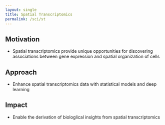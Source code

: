 ```yaml
---
layout: single
title: Spatial Transcriptomics
permalink: /sci/st
---
```


## Motivation

- Spatial transcriptomics provide unique opportunities for discovering
  associations between gene expression and spatial organization of cells

## Approach

- Enhance spatial transcriptomics data with statistical models and
  deep learning

## Impact

- Enable the derivation of biologlical insights from spatial
  transcriptomics

